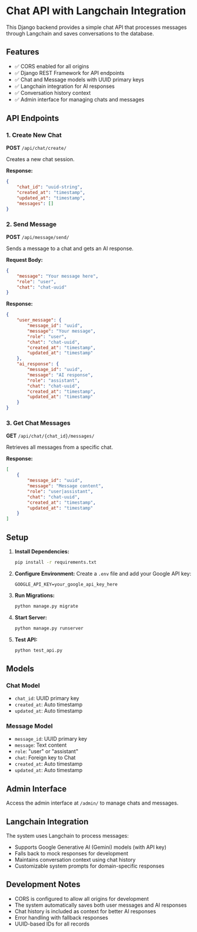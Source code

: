 # Chat API with Langchain Integration

This Django backend provides a simple chat API that processes messages through Langchain and saves conversations to the database.

## Features

- ✅ CORS enabled for all origins
- ✅ Django REST Framework for API endpoints
- ✅ Chat and Message models with UUID primary keys
- ✅ Langchain integration for AI responses
- ✅ Conversation history context
- ✅ Admin interface for managing chats and messages

## API Endpoints

### 1. Create New Chat
**POST** `/api/chat/create/`

Creates a new chat session.

**Response:**
```json
{
    "chat_id": "uuid-string",
    "created_at": "timestamp",
    "updated_at": "timestamp",
    "messages": []
}
```

### 2. Send Message
**POST** `/api/message/send/`

Sends a message to a chat and gets an AI response.

**Request Body:**
```json
{
    "message": "Your message here",
    "role": "user",
    "chat": "chat-uuid"
}
```

**Response:**
```json
{
    "user_message": {
        "message_id": "uuid",
        "message": "Your message",
        "role": "user",
        "chat": "chat-uuid",
        "created_at": "timestamp",
        "updated_at": "timestamp"
    },
    "ai_response": {
        "message_id": "uuid",
        "message": "AI response",
        "role": "assistant", 
        "chat": "chat-uuid",
        "created_at": "timestamp",
        "updated_at": "timestamp"
    }
}
```

### 3. Get Chat Messages
**GET** `/api/chat/{chat_id}/messages/`

Retrieves all messages from a specific chat.

**Response:**
```json
[
    {
        "message_id": "uuid",
        "message": "Message content",
        "role": "user|assistant",
        "chat": "chat-uuid",
        "created_at": "timestamp",
        "updated_at": "timestamp"
    }
]
```

## Setup

1. **Install Dependencies:**
   ```bash
   pip install -r requirements.txt
   ```

2. **Configure Environment:**
   Create a `.env` file and add your Google API key:
   ```
   GOOGLE_API_KEY=your_google_api_key_here
   ```

3. **Run Migrations:**
   ```bash
   python manage.py migrate
   ```

4. **Start Server:**
   ```bash
   python manage.py runserver
   ```

5. **Test API:**
   ```bash
   python test_api.py
   ```

## Models

### Chat Model
- `chat_id`: UUID primary key
- `created_at`: Auto timestamp
- `updated_at`: Auto timestamp

### Message Model  
- `message_id`: UUID primary key
- `message`: Text content
- `role`: "user" or "assistant"
- `chat`: Foreign key to Chat
- `created_at`: Auto timestamp
- `updated_at`: Auto timestamp

## Admin Interface

Access the admin interface at `/admin/` to manage chats and messages.

## Langchain Integration

The system uses Langchain to process messages:
- Supports Google Generative AI (Gemini) models (with API key)
- Falls back to mock responses for development
- Maintains conversation context using chat history
- Customizable system prompts for domain-specific responses

## Development Notes

- CORS is configured to allow all origins for development
- The system automatically saves both user messages and AI responses
- Chat history is included as context for better AI responses
- Error handling with fallback responses
- UUID-based IDs for all records
